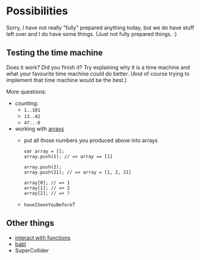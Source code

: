 # Possibilities

Sorry, I have not really "fully" prepared anything today, but we do have
stuff left over and I do have some things. (Just not fully prepared
things. :)

## Testing the time machine

Does it work? Did you finish it? Try explaining why it is a time machine
and what your favourite time machine could do better. (And of course
trying to implement that time machine would be the best.)

More questions:

* counting:
    - `1..101`
    - `13..42`
    - `47..-8`
* working with [arrays](ttps://developer.mozilla.org/en-US/docs/Web/JavaScript/Guide/Values,_variables,_and_literals#Array_literals)
    - put all those numbers you produced above into arrays

        ```
        var array = [];
        array.push(1); // => array == [1]

        array.push(2);
        array.push(21); // => array = [1, 2, 21]

        array[0]; // => 1
        array[1]; // => 2
        array[2]; // => ?
    - `haveISeenYouBefore`?

## Other things

* [interact with functions](http://papill0n.org/weird_dreams/pipes.html)
* [babl](http://babl.papill0n.org)
* SuperCollider
